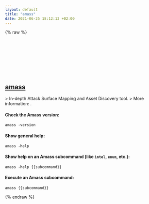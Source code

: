 ```yaml
---
layout: default
title: "amass"
date: 2021-06-25 18:12:13 +02:00
---
```

{% raw %}
<h2 id="amass">
  <a href="/en/common/amass.html">amass</a> <a href="#amass"><svg class="icon">
    <use href="/assets/images/unicode_sprite.svg#link" />
  </svg></a>
</h2>
> In-depth Attack Surface Mapping and Asset Discovery tool.
> More information: <https://github.com/OWASP/Amass>.

#### Check the Amass version:
```shell
amass -version
```
#### Show general help:
```shell
amass -help
```
#### Show help on an Amass subcommand (like `intel`, `enum`, etc.):
```shell
amass -help {{subcommand}}
```
#### Execute an Amass subcommand:
```shell
amass {{subcommand}}
```
{% endraw %}